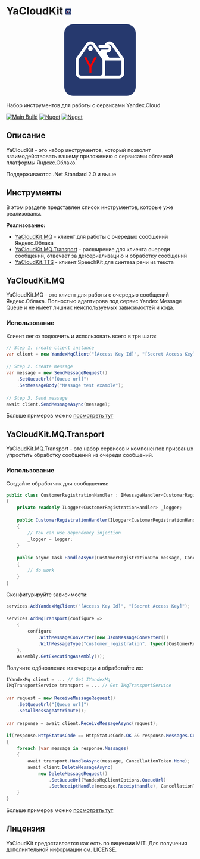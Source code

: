 # YaCloudKit ![](./assets/icon-main.png)
<p align="center">
    <img src="./assets/logo-main.png">
</p>
Набор инструментов для работы с сервисами Yandex.Cloud

[![Main Build](https://github.com/gkurbesov/YaCloudKit/actions/workflows/main.yml/badge.svg)](https://github.com/gkurbesov/YaCloudKit/actions/workflows/main.yml)
[![Nuget](https://img.shields.io/nuget/v/YaCloudKit.MQ?label=MQ)](https://www.nuget.org/packages/YaCloudKit.MQ)
[![Nuget](https://img.shields.io/nuget/v/YaCloudKit.TTS?label=TTS)](https://www.nuget.org/packages/YaCloudKit.TTS)
## Описание
YaCloudKit - это набор инструментов, который позволит взаимодействовать вашему приложению с сервисами облачной платформы Яндекс.Облако.

Поддерживаются .Net Standard 2.0 и выше

## Инструменты
В этом разделе представлен список инструментов, которые уже реализованы.

**Реализованно:**
- [YaCloudKit.MQ](./src/MessageQueue) - клиент для работы с очередью сообщений Яндекс.Облака
- [YaCloudKit.MQ.Transport](./src/MessageQueue) - расширение для клиента очереди сообщений, отвечает за де/сериализацию и обработку сообщений
- [YaCloudKit.TTS](./src/TextToSpeech) - клиент SpeechKit для синтеза речи из текста

## YaCloudKit.MQ

YaCloudKit.MQ - это клиент для работы с очередью сообщений Яндекс.Облака.
Полностью адаптирова под сервис Yandex Message Queue и не имеет лишних неиспользуемых зависимостей и кода.

### Использование

Клиент легко подкючить и использовать всего в три шага:
```csharp
// Step 1. create client instance
var client = new YandexMqClient("[Access Key Id]", "[Secret Access Key]");

// Step 2. Create message
var message = new SendMessageRequest()
    .SetQueueUrl("[Queue url]")
    .SetMessageBody("Message test example");

// Step 3. Send message
await client.SendMessageAsync(message);
```

Больше примеров можно [посмотреть тут](./samples/YaCloudKit.MQ.Examples)

## YaCloudKit.MQ.Transport

YaCloudKit.MQ.Transport - это набор сервисов и компонентов призваных упростить обработку сообщений из очереди сообщений.


### Использование

Создайте обработчик для сообщшения:
```csharp
public class CustomerRegistrationHandler : IMessageHandler<CustomerRegistrationDto>
{
    private readonly ILogger<CustomerRegistrationHandler> _logger;
    
    public CustomerRegistrationHandler(ILogger<CustomerRegistrationHandler> logger)
    {
        // You can use dependency injection
        _logger = logger;
    }

    public async Task HandleAsync(CustomerRegistrationDto message, CancellationToken cancellationToken)
    {
        // do work
    }
}
```

Сконфигурируйте зависимости:

```csharp
services.AddYandexMqClient("[Access Key Id]", "[Secret Access Key]");

services.AddMqTransport(configure =>
    {
        configure
            .WithMessageConverter(new JsonMessageConverter())
            .WithMessageType("customer_registration", typeof(CustomerRegistrationDto));
    },
    Assembly.GetExecutingAssembly());
```

Получите одбновление из очереди и обработайте их:
```csharp
IYandexMq client = ... // Get IYandexMq
IMqTransportService transport = ... // Get IMqTransportService

var request = new ReceiveMessageRequest()
    .SetQueueUrl("[Queue url]")
    .SetAllMessageAttribute();

var response = await client.ReceiveMessageAsync(request);

if(response.HttpStatusCode == HttpStatusCode.OK && response.Messages.Count > 0)
{
    foreach (var message in response.Messages)
    {
        await transport.HandleAsync(message, CancellationToken.None);
        await client.DeleteMessageAsync(
            new DeleteMessageRequest()
                .SetQueueUrl(YandexMqClientOptions.QueueUrl)
                .SetReceiptHandle(message.ReceiptHandle), CancellationToken.None);
    }
}
```

Больше примеров можно [посмотреть тут](./samples/YaCloudKit.MQ.Transport.Examples)

## Лицензия
YaCloudKit предоставляется как есть по лицензии MIT. Для получения дополнительной информации см. [LICENSE](./LICENSE).

